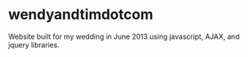 wendyandtimdotcom
=================

Website built for my wedding in June 2013 using javascript, AJAX, and jquery libraries.

